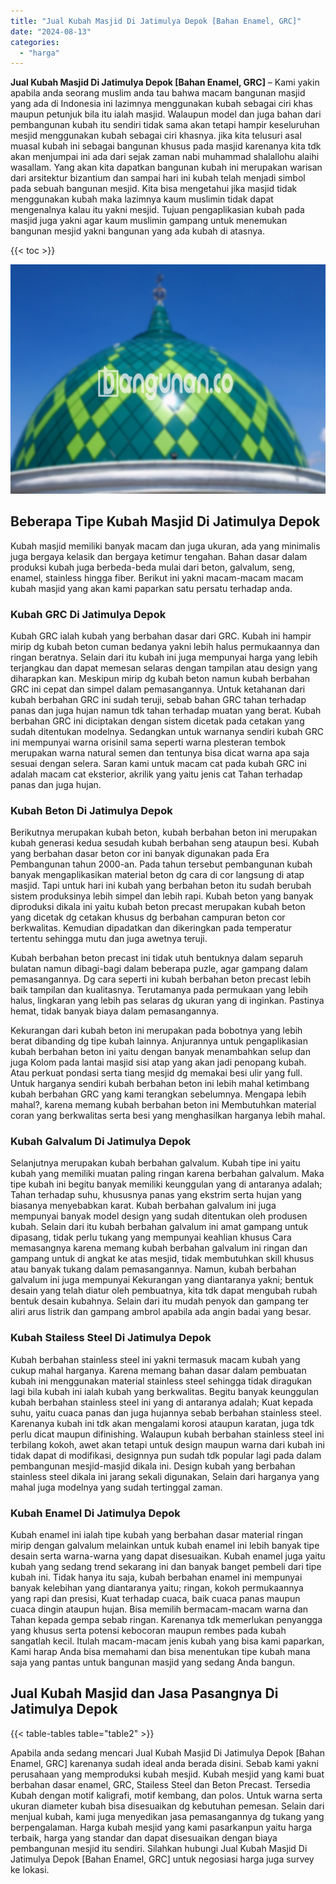 ```yaml
---
title: "Jual Kubah Masjid Di Jatimulya Depok [Bahan Enamel, GRC]"
date: "2024-08-13"
categories: 
  - "harga"
---
```


**Jual Kubah Masjid Di Jatimulya Depok \[Bahan Enamel, GRC\]** – Kami yakin apabila anda seorang muslim anda tau bahwa macam bangunan masjid yang ada di Indonesia ini lazimnya menggunakan kubah sebagai ciri khas maupun petunjuk bila itu ialah masjid. Walaupun model dan juga bahan dari pembangunan kubah itu sendiri tidak sama akan tetapi hampir keseluruhan mesjid menggunakan kubah sebagai ciri khasnya. jika kita telusuri asal muasal kubah ini sebagai bangunan khusus pada masjid karenanya kita tdk akan menjumpai ini ada dari sejak zaman nabi muhammad shalallohu alaihi wasallam. Yang akan kita dapatkan bangunan kubah ini merupakan warisan dari arsitektur bizantium dan sampai hari ini kubah telah menjadi simbol pada sebuah bangunan mesjid. Kita bisa mengetahui jika masjid tidak menggunakan kubah maka lazimnya kaum muslimin tidak dapat mengenalnya kalau itu yakni mesjid. Tujuan pengaplikasian kubah pada masjid juga yakni agar kaum muslimin gampang untuk menemukan bangunan mesjid yakni bangunan yang ada kubah di atasnya.

{{< toc >}}

![Jual Kubah Masjid Di Jatimulya Depok [Bahan Enamel, GRC]](/images/jual-kubah-masjid-05.png)

## Beberapa Tipe Kubah Masjid Di Jatimulya Depok

Kubah masjid memiliki banyak macam dan juga ukuran, ada yang minimalis juga bergaya kelasik dan bergaya ketimur tengahan. Bahan dasar dalam produksi kubah juga berbeda-beda mulai dari beton, galvalum, seng, enamel, stainless hingga fiber. Berikut ini yakni macam-macam macam kubah masjid yang akan kami paparkan satu persatu terhadap anda.

### Kubah GRC Di Jatimulya Depok

Kubah GRC ialah kubah yang berbahan dasar dari GRC. Kubah ini hampir mirip dg kubah beton cuman bedanya yakni lebih halus permukaannya dan ringan beratnya. Selain dari itu kubah ini juga mempunyai harga yang lebih terjangkau dan dapat memesan selaras dengan tampilan atau design yang diharapkan kan. Meskipun mirip dg kubah beton namun kubah berbahan GRC ini cepat dan simpel dalam pemasangannya. Untuk ketahanan dari kubah berbahan GRC ini sudah teruji, sebab bahan GRC tahan terhadap panas dan juga hujan namun tdk tahan terhadap muatan yang berat. Kubah berbahan GRC ini diciptakan dengan sistem dicetak pada cetakan yang sudah ditentukan modelnya. Sedangkan untuk warnanya sendiri kubah GRC ini mempunyai warna orisinil sama seperti warna plesteran tembok merupakan warna natural semen dan tentunya bisa dicat warna apa saja sesuai dengan selera. Saran kami untuk macam cat pada kubah GRC ini adalah macam cat eksterior, akrilik yang yaitu jenis cat Tahan terhadap panas dan juga hujan.

### Kubah Beton Di Jatimulya Depok

Berikutnya merupakan kubah beton, kubah berbahan beton ini merupakan kubah generasi kedua sesudah kubah berbahan seng ataupun besi. Kubah yang berbahan dasar beton cor ini banyak digunakan pada Era Pembangunan tahun 2000-an. Pada tahun tersebut pembangunan kubah banyak mengaplikasikan material beton dg cara di cor langsung di atap masjid. Tapi untuk hari ini kubah yang berbahan beton itu sudah berubah sistem produksinya lebih simpel dan lebih rapi. Kubah beton yang banyak diproduksi dikala ini yaitu kubah beton precast merupakan kubah beton yang dicetak dg cetakan khusus dg berbahan campuran beton cor berkwalitas. Kemudian dipadatkan dan dikeringkan pada temperatur tertentu sehingga mutu dan juga awetnya teruji.

Kubah berbahan beton precast ini tidak utuh bentuknya dalam separuh bulatan namun dibagi-bagi dalam beberapa puzle, agar gampang dalam pemasangannya. Dg cara seperti ini kubah berbahan beton precast lebih baik tampilan dan kualitasnya. Terutamanya pada permukaan yang lebih halus, lingkaran yang lebih pas selaras dg ukuran yang di inginkan. Pastinya hemat, tidak banyak biaya dalam pemasangannya.

Kekurangan dari kubah beton ini merupakan pada bobotnya yang lebih berat dibanding dg tipe kubah lainnya. Anjurannya untuk pengaplikasian kubah berbahan beton ini yaitu dengan banyak menambahkan selup dan juga Kolom pada lantai masjid sisi atap yang akan jadi penopang kubah. Atau perkuat pondasi serta tiang mesjid dg memakai besi ulir yang full. Untuk harganya sendiri kubah berbahan beton ini lebih mahal ketimbang kubah berbahan GRC yang kami terangkan sebelumnya. Mengapa lebih mahal?, karena memang kubah berbahan beton ini Membutuhkan material coran yang berkwalitas serta besi yang menghasilkan harganya lebih mahal.

### Kubah Galvalum Di Jatimulya Depok

Selanjutnya merupakan kubah berbahan galvalum. Kubah tipe ini yaitu kubah yang memiliki muatan paling ringan karena berbahan galvalum. Maka tipe kubah ini begitu banyak memiliki keunggulan yang di antaranya adalah; Tahan terhadap suhu, khususnya panas yang ekstrim serta hujan yang biasanya menyebabkan karat. Kubah berbahan galvalum ini juga mempunyai banyak model design yang sudah ditentukan oleh produsen kubah. Selain dari itu kubah berbahan galvalum ini amat gampang untuk dipasang, tidak perlu tukang yang mempunyai keahlian khusus Cara memasangnya karena memang kubah berbahan galvalum ini ringan dan gampang untuk di angkat ke atas mesjid, tidak membutuhkan skill khusus atau banyak tukang dalam pemasangannya. Namun, kubah berbahan galvalum ini juga mempunyai Kekurangan yang diantaranya yakni; bentuk desain yang telah diatur oleh pembuatnya, kita tdk dapat mengubah rubah bentuk desain kubahnya. Selain dari itu mudah penyok dan gampang ter aliri arus listrik dan gampang ambrol apabila ada angin badai yang besar.

### Kubah Stailess Steel Di Jatimulya Depok

Kubah berbahan stainless steel ini yakni termasuk macam kubah yang cukup mahal harganya. Karena memang bahan dasar dalam pembuatan kubah ini menggunakan material stainless steel sehingga tidak diragukan lagi bila kubah ini ialah kubah yang berkwalitas. Begitu banyak keunggulan kubah berbahan stainless steel ini yang di antaranya adalah; Kuat kepada suhu, yaitu cuaca panas dan juga hujannya sebab berbahan stainless steel. Karenanya kubah ini tdk akan mengalami korosi ataupun karatan, juga tdk perlu dicat maupun difinishing. Walaupun kubah berbahan stainless steel ini terbilang kokoh, awet akan tetapi untuk design maupun warna dari kubah ini tidak dapat di modifikasi, designnya pun sudah tdk popular lagi pada dalam pembangunan mesjid-masjid dikala ini. Design kubah yang berbahan stainless steel dikala ini jarang sekali digunakan, Selain dari harganya yang mahal juga modelnya yang sudah tertinggal zaman.

### Kubah Enamel Di Jatimulya Depok

Kubah enamel ini ialah tipe kubah yang berbahan dasar material ringan mirip dengan galvalum melainkan untuk kubah enamel ini lebih banyak tipe desain serta warna-warna yang dapat disesuaikan. Kubah enamel juga yaitu kubah yang sedang trend sekarang ini dan banyak banget pembeli dari tipe kubah ini. Tidak hanya itu saja, kubah berbahan enamel ini mempunyai banyak kelebihan yang diantaranya yaitu; ringan, kokoh permukaannya yang rapi dan presisi, Kuat terhadap cuaca, baik cuaca panas maupun cuaca dingin ataupun hujan. Bisa memilih bermacam-macam warna dan Tahan kepada gempa sebab ringan. Karenanya tdk memerlukan penyangga yang khusus serta potensi kebocoran maupun rembes pada kubah sangatlah kecil. Itulah macam-macam jenis kubah yang bisa kami paparkan, Kami harap Anda bisa memahami dan bisa menentukan tipe kubah mana saja yang pantas untuk bangunan masjid yang sedang Anda bangun.

## Jual Kubah Masjid dan Jasa Pasangnya Di Jatimulya Depok

{{< table-tables table="table2" >}}

Apabila anda sedang mencari Jual Kubah Masjid Di Jatimulya Depok \[Bahan Enamel, GRC\] karenanya sudah ideal anda berada disini. Sebab kami yakni perusahaan yang memproduksi kubah mesjid. Kubah mesjid yang kami buat berbahan dasar enamel, GRC, Stailess Steel dan Beton Precast. Tersedia Kubah dengan motif kaligrafi, motif kembang, dan polos. Untuk warna serta ukuran diameter kubah bisa disesuaikan dg kebutuhan pemesan. Selain dari menjual kubah, kami juga menyedikan jasa pemasangannya dg tukang yang berpengalaman. Harga kubah mesjid yang kami pasarkanpun yaitu harga terbaik, harga yang standar dan dapat disesuaikan dengan biaya pembangunan mesjid itu sendiri. Silahkan hubungi Jual Kubah Masjid Di Jatimulya Depok \[Bahan Enamel, GRC\] untuk negosiasi harga juga survey ke lokasi.
